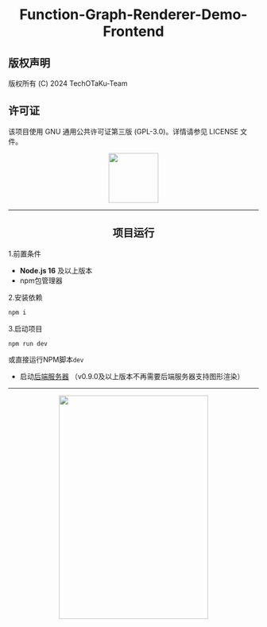 # <center> Function-Graph-Renderer-Demo-Frontend

## 版权声明

版权所有 (C) 2024 TechOTaKu-Team

## 许可证

该项目使用 GNU 通用公共许可证第三版 (GPL-3.0)。详情请参见 LICENSE 文件。

<center> <img src="./public/486.1-done.png" width="100" height="100"> </center>

---
## <center> 项目运行
1.前置条件
- **Node.js 16** 及以上版本
- npm包管理器

2.安装依赖
```sh
npm i
```

3.启动项目
```sh
npm run dev
```
或直接运行NPM脚本`dev`
- 启动[后端服务器](https://github.com/FOV-RGT/Function-Graph-Renderer-Demo-Backend) （v0.9.0及以上版本不再需要后端服务器支持图形渲染）

---

<center> <img src="./public/IMG_4007.PNG" width="300" height="450" title> </center>
